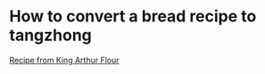 # How to convert a bread recipe to tangzhong

[Recipe from King Arthur Flour](https://www.kingarthurbaking.com/blog/2018/07/23/how-to-convert-a-bread-recipe-to-tangzhong)
